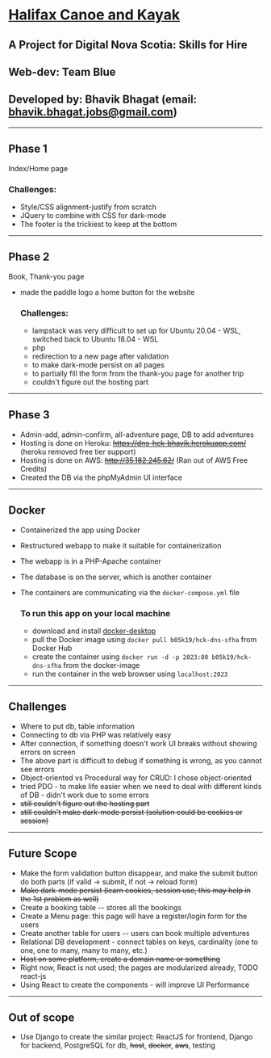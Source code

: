 # [Halifax Canoe and Kayak](http://35.182.245.62/)

## A Project for Digital Nova Scotia: Skills for Hire
## Web-dev: Team Blue

## Developed by: Bhavik Bhagat (email: bhavik.bhagat.jobs@gmail.com)

---

## Phase 1
Index/Home page
### Challenges:
- Style/CSS alignment-justify from scratch
- JQuery to combine with CSS for dark-mode
- The footer is the trickiest to keep at the bottom
---

## Phase 2
Book, Thank-you page

- made the paddle logo a home button for the website
  ### Challenges:
  - lampstack was very difficult to set up for Ubuntu 20.04 - WSL, switched back to Ubuntu 18.04 - WSL
  - php
  - redirection to a new page after validation
  - to make dark-mode persist on all pages
  - to partially fill the form from the thank-you page for another trip
  - couldn't figure out the hosting part

---

## Phase 3
- Admin-add, admin-confirm, all-adventure page, DB to add adventures<br>
- Hosting is done on Heroku: ~~https://dns-hck-bhavik.herokuapp.com/~~ (heroku removed free tier support) <br>
- Hosting is done on AWS: ~~http://35.182.245.62/~~ (Ran out of AWS Free Credits)
- Created the DB via the phpMyAdmin UI interface
---

## Docker
- Containerized the app using Docker
- Restructured webapp to make it suitable for containerization
- The webapp is in a PHP-Apache container
- The database is on the server, which is another container
- The containers are communicating via the `docker-compose.yml` file
  
  ### To run this app on your local machine
  - download and install [docker-desktop](https://www.docker.com/products/docker-desktop/) <br>
  - pull the Docker image using `docker pull b05k19/hck-dns-sfha` from Docker Hub <br>
  - create the container using `docker run -d -p 2023:80 b05k19/hck-dns-sfha` from the docker-image<br>
  - run the container in the web browser using `localhost:2023`<br>
---

## Challenges
- Where to put db, table information
- Connecting to db via PHP was relatively easy
- After connection, if something doesn't work UI breaks without showing errors on screen
- The above part is difficult to debug if something is wrong, as you cannot see errors
- Object-oriented vs Procedural way for CRUD: I chose object-oriented
- tried PDO - to make life easier when we need to deal with different kinds of DB - didn't work due to some errors
- ~~still couldn't figure out the hosting part~~
- ~~still couldn't make dark-mode persist (solution could be cookies or session)~~

---

## Future Scope
- Make the form validation button disappear, and make the submit button do both parts (if valid -> submit, if not -> reload form)
- ~~Make dark-mode persist (learn cookies, session use, this may help in the 1st problem as well)~~
- Create a booking table -- stores all the bookings
- Create a Menu page: this page will have a register/login form for the users
- Create another table for users -- users can book multiple adventures
- Relational DB development - connect tables on keys, cardinality (one to one, one to many, many to many, etc.)
- ~~Host on some platform, create a domain name or something~~
- Right now, React is not used; the pages are modularized already, TODO react-js
- Using React to create the components - will improve UI Performance

---

## Out of scope
- Use Django to create the similar project: ReactJS for frontend, Django for backend, PostgreSQL for db, ~~host~~, ~~docker~~, ~~aws~~, testing
